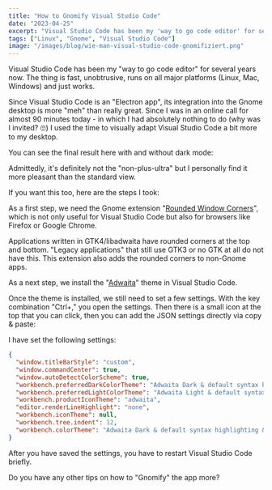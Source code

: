 ```yaml
---
title: "How to Gnomify Visual Studio Code"
date: "2023-04-25"
excerpt: "Visual Studio Code has been my 'way to go code editor' for several years now. It's fast, unobtrusive, runs on all major platforms (Linux, Mac, Windows), and just works. Since Visual Studio Code is an 'Electron app', its integration into the Gnome desktop is more 'meh' than truly great. Since I was on an online call for almost 90 minutes today - in which I had absolutely nothing to do (why was I invited? 🙄) - I used the time to visually adapt Visual Studio Code a bit more to my desktop."
tags: ["Linux", "Gnome", "Visual Studio Code"]
image: "/images/blog/wie-man-visual-studio-code-gnomifiziert.png"
---
```


Visual Studio Code has been my "way to go code editor" for several years now. The thing is fast, unobtrusive, runs on all major platforms (Linux, Mac, Windows) and just works.

Since Visual Studio Code is an "Electron app", its integration into the Gnome desktop is more "meh" than really great. Since I was in an online call for almost 90 minutes today - in which I had absolutely nothing to do (why was I invited? 🙄) I used the time to visually adapt Visual Studio Code a bit more to my desktop.

You can see the final result here with and without dark mode:

Admittedly, it's definitely not the "non-plus-ultra" but I personally find it more pleasant than the standard view.

If you want this too, here are the steps I took:

As a first step, we need the Gnome extension "[Rounded Window Corners](https://extensions.gnome.org/extension/5237/rounded-window-corners/)", which is not only useful for Visual Studio Code but also for browsers like Firefox or Google Chrome.

Applications written in GTK4/libadwaita have rounded corners at the top and bottom. "Legacy applications" that still use GTK3 or no GTK at all do not have this. This extension also adds the rounded corners to non-Gnome apps.

As a next step, we install the "[Adwaita](https://marketplace.visualstudio.com/items?itemName=piousdeer.adwaita-theme)" theme in Visual Studio Code.

Once the theme is installed, we still need to set a few settings. With the key combination "Ctrl+," you open the settings. Then there is a small icon at the top that you can click, then you can add the JSON settings directly via copy & paste:

I have set the following settings:

```json
{
  "window.titleBarStyle": "custom",
  "window.commandCenter": true,
  "window.autoDetectColorScheme": true,
  "workbench.preferredDarkColorTheme": "Adwaita Dark & default syntax highlighting & colorful status bar",
  "workbench.preferredLightColorTheme": "Adwaita Light & default syntax highlighting & colorful status bar",
  "workbench.productIconTheme": "adwaita",
  "editor.renderLineHighlight": "none",
  "workbench.iconTheme": null,
  "workbench.tree.indent": 12,
  "workbench.colorTheme": "Adwaita Dark & default syntax highlighting & colorful status bar"
}
```

After you have saved the settings, you have to restart Visual Studio Code briefly.

Do you have any other tips on how to "Gnomify" the app more?
